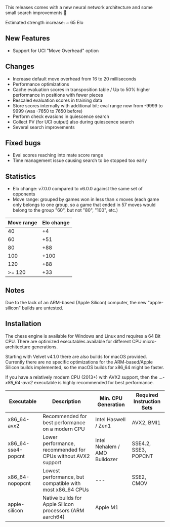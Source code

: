
This releases comes with a new neural network architecture and some small search improvements :christmas_tree:

Estimated strength increase: ~ 65 Elo

## New Features
- Support for UCI "Move Overhead" option

## Changes
- Increase default move overhead from 16 to 20 milliseconds
- Performance optimizations
- Cache evaluation scores in transposition table / Up to 50% higher performance in positions with fewer pieces
- Rescaled evaluation scores in training data
- Store scores internally with additional bit: eval range now from -9999 to 9999 (was -7650 to 7650 before)
- Perform check evasions in quiescence search
- Collect PV (for UCI output) also during quiescence search
- Several search improvements

## Fixed bugs
- Eval scores reaching into mate score range
- Time management issue causing search to be stopped too early

## Statistics

- Elo change: v7.0.0 compared to v6.0.0 against the same set of opponents
- Move range: grouped by games won in less than x moves (each game only belongs to one group, so a game that ended in 57 moves would belong to the group "60", but not "80", "100", etc.)

| Move range | Elo change |
|------------|------------|
| 40         | +4         |
| 60         | +51        |
| 80         | +88        |
| 100        | +100       |
| 120        | +88        |
| \>= 120    | +33        |

## Notes

Due to the lack of an ARM-based (Apple Silicon) computer, the new "apple-silicon" builds are untested.

## Installation
The chess engine is available for Windows and Linux and requires a 64 Bit CPU.
There are optimized executables available for different CPU micro-architecture generations.

Starting with Velvet v4.1.0 there are also builds for macOS provided.
Currently there are no specific optimizations for the ARM-based/Apple Silicon builds implemented, so
the macOS builds for x86_64 might be faster.

If you have a relatively modern CPU (2013+) with AVX2 support, then the *...-x86_64-avx2* executable is highly recommended for best performance.

| Executable          | Description                                                       | Min. CPU Generation           | Required Instruction Sets |
| ------------------- | ----------------------------------------------------------------- | ----------------------------- | ------------------------- |
| x86_64-avx2         | Recommended for best performance on a modern CPU                  | Intel Haswell / Zen1          | AVX2, BMI1                |
| x86_64-sse4-popcnt  | Lower performance, recommended for CPUs without AVX2 support      | Intel Nehalem / AMD Bulldozer | SSE4.2, SSE3, POPCNT      |
| x86_64-nopopcnt     | Lowest performance, but compatible with most x86_64 CPUs          | ---                           | SSE2, CMOV                |
| apple-silicon       | Native builds for Apple Silicon processors (ARM aarch64)          | Apple M1                      |                           |
